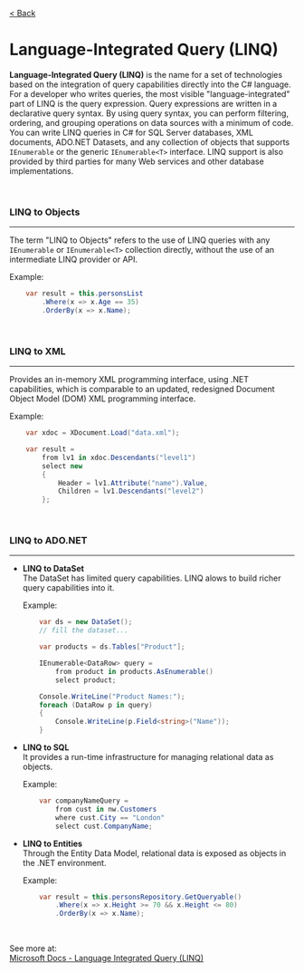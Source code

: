 [< Back](../readme.md)

# Language-Integrated Query (LINQ)
**Language-Integrated Query (LINQ)** is the name for a set of technologies based on the integration of query capabilities directly into the C# language.</br>
For a developer who writes queries, the most visible "language-integrated" part of LINQ is the query expression. Query expressions are written in a declarative query syntax. By using query syntax, you can perform filtering, ordering, and grouping operations on data sources with a minimum of code.</br>
You can write LINQ queries in C# for SQL Server databases, XML documents, ADO.NET Datasets, and any collection of objects that supports `IEnumerable` or the generic `IEnumerable<T>` interface. LINQ support is also provided by third parties for many Web services and other database implementations.

</br>

### LINQ to Objects
---
The term "LINQ to Objects" refers to the use of LINQ queries with any `IEnumerable` or `IEnumerable<T>` collection directly, without the use of an intermediate LINQ provider or API.

Example:
```C#
	var result = this.personsList
		.Where(x => x.Age == 35)
		.OrderBy(x => x.Name);
```

</br>

### LINQ to XML
---
Provides an in-memory XML programming interface, using .NET capabilities, which is comparable to an updated, redesigned Document Object Model (DOM) XML programming interface.

Example:
```c#
    var xdoc = XDocument.Load("data.xml");

    var result = 
		from lv1 in xdoc.Descendants("level1")
		select new 
		{ 
			Header = lv1.Attribute("name").Value,
			Children = lv1.Descendants("level2")
		};
```

</br>

### LINQ to ADO.NET 
---
- **LINQ to DataSet** </br>
	The DataSet has limited query capabilities. LINQ alows to build richer query capabilities into it.

	Example:
	```C#
		var ds = new DataSet();
		// fill the dataset... 

		var products = ds.Tables["Product"];

		IEnumerable<DataRow> query =
			from product in products.AsEnumerable()
			select product;

		Console.WriteLine("Product Names:");
		foreach (DataRow p in query)
		{
			Console.WriteLine(p.Field<string>("Name"));
		}
	````

- **LINQ to SQL** </br>
	It provides a run-time infrastructure for managing relational data as objects.

	Example:
	```C#
		var companyNameQuery =
			from cust in nw.Customers
			where cust.City == "London"
			select cust.CompanyName;
	```

- **LINQ to Entities** </br>
	Through the Entity Data Model, relational data is exposed as objects in the .NET environment.

	Example:
	```C#
		var result = this.personsRepository.GetQueryable()
			.Where(x => x.Height >= 70 && x.Height <= 80)
			.OrderBy(x => x.Name);
	```
</br>

See more at: </br>
[Microsoft Docs - Language Integrated Query (LINQ)](https://docs.microsoft.com/en-us/dotnet/csharp/programming-guide/concepts/linq)
